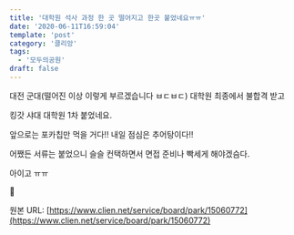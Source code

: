 ```yaml
---
title: '대학원 석사 과정 한 곳 떨어지고 한곳 붙었네요ㅠㅠ'
date: '2020-06-11T16:59:04'
template: 'post'
category: '클리앙'
tags: 
  - '모두의공원'
draft: false
---
```


대전 군대(떨어진 이상 이렇게 부르겠습니다 ㅂㄷㅂㄷ) 대학원 최종에서 불합격 받고

  

킹갓 샤대 대학원 1차 붙었네요. 

  

앞으로는 포카칩만 먹을 거다!! 내일 점심은 추어탕이다!!

  

어쨌든 서류는 붙었으니 슬슬 컨택하면서 면접 준비나 빡세게 해야겠슴다.

  

아이고 ㅠㅠ

  



원본 URL: [https://www.clien.net/service/board/park/15060772](https://www.clien.net/service/board/park/15060772)